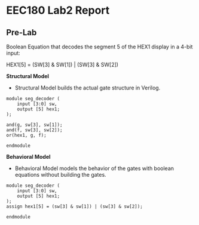 # EEC180 Lab2 Report

## Pre-Lab

Boolean Equation that decodes the segment 5 of the HEX1 display in a 4-bit input:

HEX1[5] = (SW[3] & SW[1]) | (SW[3] & SW[2])

**Structural Model**
* Structural Model builds the actual gate structure in Verilog.

```
module seg_decoder (
    input [3:0] sw,
    output [5] hex1;
);

and(g, sw[3], sw[1]);
and(f, sw[3], sw[2]);
or(hex1, g, f);

endmodule
```

**Behavioral Model**
* Behavioral Model models the behavior of the gates with boolean equations without building the gates.

```
module seg_decoder (
    input [3:0] sw,
    output [5] hex1;
);
assign hex1[5] = (sw[3] & sw[1]) | (sw[3] & sw[2]);

endmodule
```
